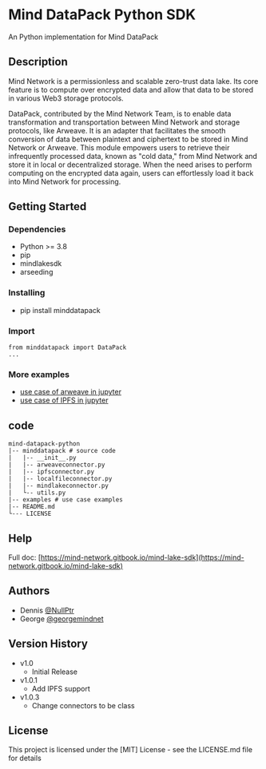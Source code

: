 # Mind DataPack Python SDK

An Python implementation for Mind DataPack

## Description

Mind Network is a permissionless and scalable zero-trust data lake. Its core feature is to compute over encrypted data and allow that data to be stored in various Web3 storage protocols. 

DataPack, contributed by the Mind Network Team, is to enable data transformation and transportation between Mind Network and storage protocols, like Arweave. It is an adapter that facilitates the smooth conversion of data between plaintext and ciphertext to be stored in Mind Network or Arweave. This module empowers users to retrieve their infrequently processed data, known as "cold data," from Mind Network and store it in local or decentralized storage. When the need arises to perform computing on the encrypted data again, users can effortlessly load it back into Mind Network for processing.


## Getting Started

### Dependencies

* Python >= 3.8
* pip
* mindlakesdk
* arseeding

### Installing

* pip install minddatapack

### Import
```
from minddatapack import DataPack
...
```

### More examples
* [use case of arweave in jupyter](/examples/use_case_arweave.ipynb)
* [use case of IPFS in jupyter](/examples/use_case_ipfs.ipynb)

## code
```
mind-datapack-python
|-- minddatapack # source code
|   |-- __init__.py
|   |-- arweaveconnector.py
|   |-- ipfsconnector.py
|   |-- localfileconnector.py
|   |-- mindlakeconnector.py
|   └-- utils.py
|-- examples # use case examples
|-- README.md
└--- LICENSE

```

## Help

Full doc: [https://mind-network.gitbook.io/mind-lake-sdk](https://mind-network.gitbook.io/mind-lake-sdk) 

## Authors
 
* Dennis [@NuIlPtr](https://x.com/nuilptr)
* George [@georgemindnet](https://x.com/georgemindnet)

## Version History

* v1.0
    * Initial Release
* v1.0.1
    * Add IPFS support
* v1.0.3
    * Change connectors to be class

## License

This project is licensed under the [MIT] License - see the LICENSE.md file for details
